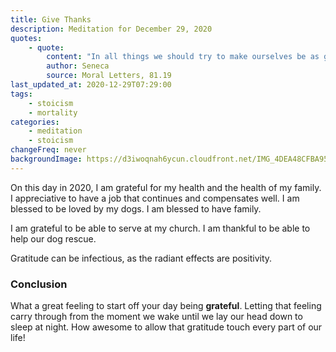 ```yaml
---
title: Give Thanks
description: Meditation for December 29, 2020
quotes: 
    - quote:
        content: "In all things we should try to make ourselves be as grateful as possible. For gratitude is a good thing for ourselves, in a manner in which justice, commonly held to belong to others, is not. Gratitude pays itself back in large measure."
        author: Seneca
        source: Moral Letters, 81.19
last_updated_at: 2020-12-29T07:29:00
tags:
    - stoicism
    - mortality
categories:
    - meditation
    - stoicism
changeFreq: never
backgroundImage: https://d3iwoqnah6ycun.cloudfront.net/IMG_4DEA48CFBA95.jpg
---
```


On this day in 2020, I am grateful for my health and the health of my family. I appreciative to have a job that 
continues and compensates well. I am blessed to be loved by my dogs. I am blessed to have family.

I am grateful to be able to serve at my church. I am thankful to be able to help our dog rescue.

Gratitude can be infectious, as the radiant effects are positivity.

### Conclusion

What a great feeling to start off your day being **grateful**. Letting that feeling carry through from the moment we 
wake until we lay our head down to sleep at night. How awesome to allow that gratitude touch every part of our life! 
